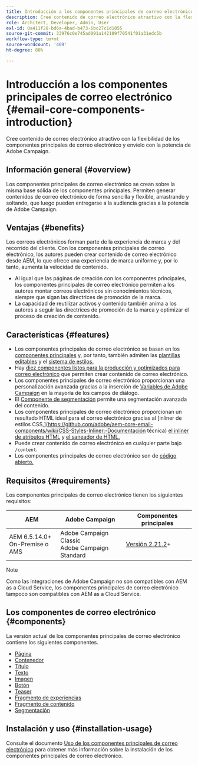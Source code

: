 ```yaml
---
title: Introducción a los componentes principales de correo electrónico
description: Cree contenido de correo electrónico atractivo con la flexibilidad de los componentes principales de correo electrónico y envíelo con la potencia de Adobe Campaign.
role: Architect, Developer, Admin, User
exl-id: 0a411f28-bd6a-4bad-b473-6bc27c1d1055
source-git-commit: 33976c0e745ad091a142109f70541f01a31edc5b
workflow-type: tm+mt
source-wordcount: '409'
ht-degree: 88%

---
```



# Introducción a los componentes principales de correo electrónico {#email-core-components-introduction}

Cree contenido de correo electrónico atractivo con la flexibilidad de los componentes principales de correo electrónico y envíelo con la potencia de Adobe Campaign.

## Información general {#overview}

Los componentes principales de correo electrónico se crean sobre la misma base sólida de los componentes principales. Permiten generar contenidos de correo electrónico de forma sencilla y flexible, arrastrando y soltando, que luego pueden entregarse a la audiencia gracias a la potencia de Adobe Campaign.

## Ventajas {#benefits}

Los correos electrónicos forman parte de la experiencia de marca y del recorrido del cliente. Con los componentes principales de correo electrónico, los autores pueden crear contenido de correo electrónico desde AEM, lo que ofrece una experiencia de marca uniforme y, por lo tanto, aumenta la velocidad de contenido.

* Al igual que las páginas de creación con los componentes principales, los componentes principales de correo electrónico permiten a los autores montar correos electrónicos sin conocimientos técnicos, siempre que sigan las directrices de promoción de la marca.
* La capacidad de reutilizar activos y contenido también anima a los autores a seguir las directrices de promoción de la marca y optimizar el proceso de creación de contenido.

## Características {#features}

* Los componentes principales de correo electrónico se basan en los [componentes principales](/help/introduction.md) y, por tanto, también admiten las [plantillas editables](https://experienceleague.adobe.com/docs/experience-manager-cloud-service/sites/authoring/features/templates.html?lang=es) y el [sistema de estilos.](https://experienceleague.adobe.com/docs/experience-manager-cloud-service/content/sites/authoring/features/style-system.html?lang=es)
* Hay [diez componentes listos para la producción y optimizados para correo electrónico](#components) que permiten crear contenido de correo electrónico.
* Los componentes principales de correo electrónico proporcionan una personalización avanzada gracias a la inserción de [Variables de Adobe Campaign](campaign-variables.md) en la mayoría de los campos de diálogo.
* El [Componente de segmentación](/help/email/components/segmentation.md) permite una segmentación avanzada del contenido.
* Los componentes principales de correo electrónico proporcionan un resultado HTML ideal para el correo electrónico gracias al [inliner de estilos CSS,](https://github.com/adobe/aem-core-email-components/wiki/CSS-Styles-Inliner:-Documentación técnica) [el inliner de atributos HTML](https://github.com/adobe/aem-core-email-components/wiki/HTML-Inliner) y [el saneador de HTML.](https://github.com/adobe/aem-core-email-components/wiki/HTML-Sanitizing)
* Puede crear contenido de correo electrónico en cualquier parte bajo `/content`.
* Los componentes principales de correo electrónico son de [código abierto.](https://github.com/adobe/aem-core-email-components)

## Requisitos  {#requirements}

Los componentes principales de correo electrónico tienen los siguientes requisitos:

| AEM | Adobe Campaign | Componentes principales  |
|---|---|---|
| AEM 6.5.14.0+<br>On-Premise o AMS | Adobe Campaign Classic<br>Adobe Campaign Standard | [Versión 2.21.2](/help/versions.md)+ |

>[!NOTE]
>
>Como las integraciones de Adobe Campaign no son compatibles con AEM as a Cloud Service, los componentes principales de correo electrónico tampoco son compatibles con AEM as a Cloud Service.

## Los componentes de correo electrónico {#components}

La versión actual de los componentes principales de correo electrónico contiene los siguientes componentes.

* [Página](components/page.md)
* [Contenedor](components/container.md)
* [Título](components/title.md)
* [Texto](components/text.md)
* [Imagen](components/image.md)
* [Botón](components/button.md)
* [Teaser](components/teaser.md)
* [Fragmento de experiencias](components/experience-fragment.md)
* [Fragmento de contenido](components/content-fragment.md)
* [Segmentación](components/segmentation.md)

## Instalación y uso {#installation-usage}

Consulte el documento [Uso de los componentes principales de correo electrónico](using.md) para obtener más información sobre la instalación de los componentes principales de correo electrónico.
